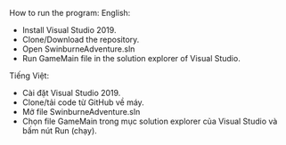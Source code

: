 How to run the program:
English:
- Install Visual Studio 2019.
- Clone/Download the repository.
- Open SwinburneAdventure.sln
- Run GameMain file in the solution explorer of Visual Studio.

Tiếng Việt:
- Cài đặt Visual Studio 2019.
- Clone/tải code từ GitHub về máy.
- Mở file SwinburneAdventure.sln
- Chọn file GameMain trong mục solution explorer của Visual Studio và bấm nút Run (chạy).